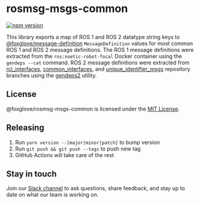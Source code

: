 # rosmsg-msgs-common

[![npm version](https://img.shields.io/npm/v/@foxglove/rosmsg-msgs-common.svg?style=flat)](https://www.npmjs.com/package/@foxglove/rosmsg-msgs-common)

This library exports a map of ROS 1 and ROS 2 datatype string keys to [@foxglove/message-definition](https://github.com/foxglove/message-definition) `MessageDefinition` values for most common ROS 1 and ROS 2 message definitions. The ROS 1 message definitions were extracted from the `ros:noetic-robot-focal` Docker container using the `gendeps --cat` command. ROS 2 message definitions were extracted from [rcl_interfaces](https://github.com/ros2/rcl_interfaces), [common_interfaces](https://github.com/ros2/common_interfaces), and [unique_identifier_msgs](https://github.com/ros2/unique_identifier_msgs) repository branches using the [gendeps2](https://github.com/foxglove/rosmsg/blob/main/src/gendeps2.ts) utility.

## License

@foxglove/rosmsg-msgs-common is licensed under the [MIT License](https://opensource.org/licenses/MIT).

## Releasing

1. Run `yarn version --[major|minor|patch]` to bump version
2. Run `git push && git push --tags` to push new tag
3. GitHub Actions will take care of the rest

## Stay in touch

Join our [Slack channel](https://foxglove.dev/slack) to ask questions, share feedback, and stay up to date on what our team is working on.
